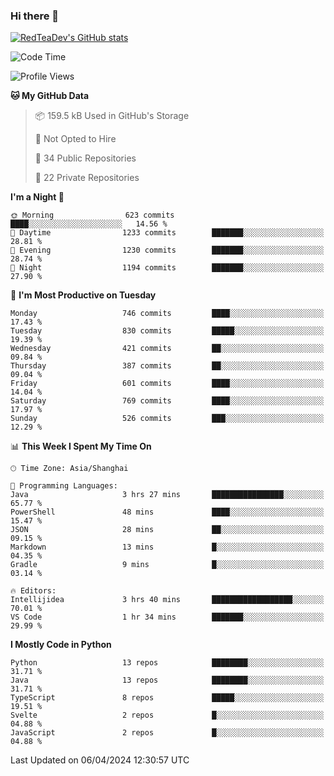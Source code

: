### Hi there 👋

<!--
**RedTeaDev/RedTeaDev** is a ✨ _special_ ✨ repository because its `README.md` (this file) appears on your GitHub profile.

Here are some ideas to get you started:

- 🔭 I’m currently working on ...
- 🌱 I’m currently learning ...
- 👯 I’m looking to collaborate on ...
- 🤔 I’m looking for help with ...
- 💬 Ask me about ...
- 📫 How to reach me: ...
- 😄 Pronouns: ...
- ⚡ Fun fact: ...
-->

<!--
[![wakatime](https://wakatime.com/badge/user/6b101ed0-04c0-4490-9283-eb61f2efff96.svg)](https://wakatime.com/@6b101ed0-04c0-4490-9283-eb61f2efff96)
!-->

[![RedTeaDev's GitHub stats](https://github-readme-stats.vercel.app/api?username=RedTeaDev)](https://github.com/anuraghazra/github-readme-stats)
<!--
[![willianrod's wakatime stats](https://github-readme-stats.vercel.app/api/wakatime?username=RedTeaDev)](https://github.com/anuraghazra/github-readme-stats)
!-->
<!--START_SECTION:waka-->
![Code Time](http://img.shields.io/badge/Code%20Time-2%2C137%20hrs%207%20mins-blue)

![Profile Views](http://img.shields.io/badge/Profile%20Views-3-blue)

**🐱 My GitHub Data** 

> 📦 159.5 kB Used in GitHub's Storage 
 > 
> 🚫 Not Opted to Hire
 > 
> 📜 34 Public Repositories 
 > 
> 🔑 22 Private Repositories 
 > 
**I'm a Night 🦉** 

```text
🌞 Morning                623 commits         ████░░░░░░░░░░░░░░░░░░░░░   14.56 % 
🌆 Daytime                1233 commits        ███████░░░░░░░░░░░░░░░░░░   28.81 % 
🌃 Evening                1230 commits        ███████░░░░░░░░░░░░░░░░░░   28.74 % 
🌙 Night                  1194 commits        ███████░░░░░░░░░░░░░░░░░░   27.90 % 
```
📅 **I'm Most Productive on Tuesday** 

```text
Monday                   746 commits         ████░░░░░░░░░░░░░░░░░░░░░   17.43 % 
Tuesday                  830 commits         █████░░░░░░░░░░░░░░░░░░░░   19.39 % 
Wednesday                421 commits         ██░░░░░░░░░░░░░░░░░░░░░░░   09.84 % 
Thursday                 387 commits         ██░░░░░░░░░░░░░░░░░░░░░░░   09.04 % 
Friday                   601 commits         ████░░░░░░░░░░░░░░░░░░░░░   14.04 % 
Saturday                 769 commits         ████░░░░░░░░░░░░░░░░░░░░░   17.97 % 
Sunday                   526 commits         ███░░░░░░░░░░░░░░░░░░░░░░   12.29 % 
```


📊 **This Week I Spent My Time On** 

```text
🕑︎ Time Zone: Asia/Shanghai

💬 Programming Languages: 
Java                     3 hrs 27 mins       ████████████████░░░░░░░░░   65.77 % 
PowerShell               48 mins             ████░░░░░░░░░░░░░░░░░░░░░   15.47 % 
JSON                     28 mins             ██░░░░░░░░░░░░░░░░░░░░░░░   09.15 % 
Markdown                 13 mins             █░░░░░░░░░░░░░░░░░░░░░░░░   04.35 % 
Gradle                   9 mins              █░░░░░░░░░░░░░░░░░░░░░░░░   03.14 % 

🔥 Editors: 
Intellijidea             3 hrs 40 mins       ██████████████████░░░░░░░   70.01 % 
VS Code                  1 hr 34 mins        ███████░░░░░░░░░░░░░░░░░░   29.99 % 
```

**I Mostly Code in Python** 

```text
Python                   13 repos            ████████░░░░░░░░░░░░░░░░░   31.71 % 
Java                     13 repos            ████████░░░░░░░░░░░░░░░░░   31.71 % 
TypeScript               8 repos             █████░░░░░░░░░░░░░░░░░░░░   19.51 % 
Svelte                   2 repos             █░░░░░░░░░░░░░░░░░░░░░░░░   04.88 % 
JavaScript               2 repos             █░░░░░░░░░░░░░░░░░░░░░░░░   04.88 % 
```




 Last Updated on 06/04/2024 12:30:57 UTC
<!--END_SECTION:waka-->


